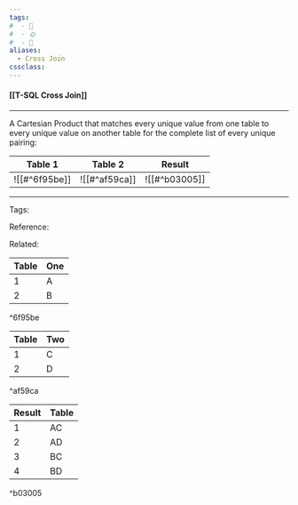 ```yaml
---
tags:
#  - 🌱️
#  - 🌞️
#  - 🌲️
aliases: 
  - Cross Join
cssclass: 
---
```


#### [[T-SQL Cross Join]]

---

A Cartesian Product that matches every unique value from one table to every unique value on another table for the complete list of every unique pairing:

| Table 1       | Table 2       | Result        |
| ------------- | ------------- | ------------- |
| ![[#^6f95be]] | ![[#^af59ca]] | ![[#^b03005]] |

---
Tags: 

Reference:

Related:




| Table | One |
| ----- | --- |
| 1     | A   | 
| 2     | B   |

^6f95be

| Table | Two |
| ----- | --- |
| 1     | C   |
| 2     | D   |

^af59ca

| Result | Table |
| ------ | ----- |
| 1      | AC    |
| 2      | AD    |
| 3      | BC    |
| 4      | BD    |

^b03005
